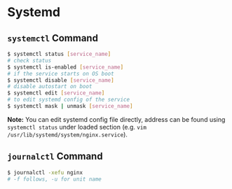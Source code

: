 # Systemd

## `systemctl` Command

```bash
$ systemctl status [service_name]
# check status
$ systemctl is-enabled [service_name]
# if the service starts on OS boot
$ systemctl disable [service_name]
# disable autostart on boot
$ systemctl edit [service_name]
# to edit systemd config of the service
$ systemctl mask | unmask [service_name]
```

**Note:** You can edit systemd config file directly, address can be found using `systemctl status` under loaded section (e.g. `vim /usr/lib/systemd/system/nginx.service`).

## `journalctl` Command

```bash
$ journalctl -xefu nginx
# -f follows, -u for unit name
```
